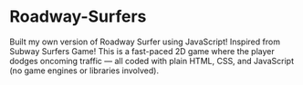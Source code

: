 # Roadway-Surfers
Built my own version of Roadway Surfer using JavaScript!  Inspired from Subway Surfers Game! This is a fast-paced 2D game where the player dodges oncoming traffic — all coded with plain HTML, CSS, and JavaScript (no game engines or libraries involved).
